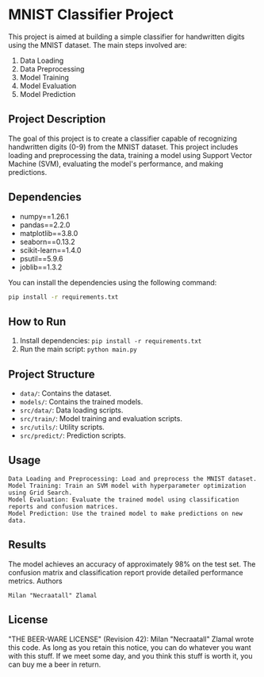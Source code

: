 # MNIST Classifier Project

This project is aimed at building a simple classifier for handwritten digits using the MNIST dataset. The main steps involved are:

1. Data Loading
2. Data Preprocessing
3. Model Training
4. Model Evaluation
5. Model Prediction

## Project Description

The goal of this project is to create a classifier capable of recognizing handwritten digits (0-9) from the MNIST dataset. This project includes loading and preprocessing the data, training a model using Support Vector Machine (SVM), evaluating the model's performance, and making predictions.

## Dependencies

- numpy==1.26.1
- pandas==2.2.0
- matplotlib==3.8.0
- seaborn==0.13.2
- scikit-learn==1.4.0
- psutil==5.9.6
- joblib==1.3.2

You can install the dependencies using the following command:
```sh
pip install -r requirements.txt
```

## How to Run

1. Install dependencies: `pip install -r requirements.txt`
2. Run the main script: `python main.py`

## Project Structure

- `data/`: Contains the dataset.
- `models/`: Contains the trained models.
- `src/data/`: Data loading scripts.
- `src/train/`: Model training and evaluation scripts.
- `src/utils/`: Utility scripts.
- `src/predict/`: Prediction scripts.

## Usage

    Data Loading and Preprocessing: Load and preprocess the MNIST dataset.
    Model Training: Train an SVM model with hyperparameter optimization using Grid Search.
    Model Evaluation: Evaluate the trained model using classification reports and confusion matrices.
    Model Prediction: Use the trained model to make predictions on new data.

## Results

The model achieves an accuracy of approximately 98% on the test set. The confusion matrix and classification report provide detailed performance metrics.
Authors

    Milan "Necraatall" Zlamal

## License

"THE BEER-WARE LICENSE" (Revision 42):
Milan "Necraatall" Zlamal wrote this code. As long as you retain this notice, you can do whatever you want with this stuff. If we meet some day, and you think this stuff is worth it, you can buy me a beer in return.